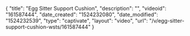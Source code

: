 {
    "title": "Egg Sitter Support Cushion",
    "description": "",
    "videoid": "161587444",
    "date_created": "1524232080",
    "date_modified": "1524232539",
    "type": "captivate",
    "layout": "video",
    "url": "\/v\/egg-sitter-support-cushion-wsts\/161587444"
}
